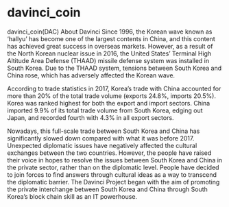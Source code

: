 # davinci_coin
davinci_coin(DAC)
About Davinci
Since 1996, the Korean wave known as ‘hallyu’ has become one of the largest contents in China, and this content has achieved great success in overseas markets. However, as a result of the North Korean nuclear issue in 2016, the United States’ Terminal High Altitude Area Defense (THAAD) missile defense system was installed in South Korea. Due to the THAAD system, tensions between South Korea and China rose, which has adversely affected the Korean wave.

 
According to trade statistics in 2017, Korea’s trade with China accounted for more than 20% of the total trade volume (exports 24.8%, imports 20.5%). Korea was ranked highest for both the export and import sectors. China imported 9.9% of its total trade volume from South Korea, edging out Japan, and recorded fourth with 4.3% in all export sectors.

 

Nowadays, this full-scale trade between South Korea and China has significantly slowed down compared with what it was before 2017. Unexpected diplomatic issues have negatively affected the cultural exchanges between the two countries. However, the people have raised their voice in hopes to resolve the issues between South Korea and China in the private sector, rather than on the diplomatic level. People have decided to join forces to find answers through cultural ideas as a way to transcend the diplomatic barrier. The Davinci Project began with the aim of promoting the private interchange between South Korea and China through South Korea’s block chain skill as an IT powerhouse.
